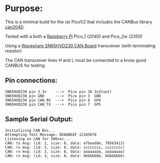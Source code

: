 # Purpose:
This is a minimal build for the rpi Pico1/2 that includes the CANBus library [can2040](https://github.com/KevinOConnor/can2040): 

Tested with a both a [Raspberry Pi](https://www.raspberrypi.com/documentation/microcontrollers/pico-series.html) Pico_1 *(2040)* and Pico_2w *(2350)*

Using a [Waveshare SN65HVD230 CAN Board](https://www.waveshare.com/wiki/SN65HVD230_CAN_Board) transceiver (with terminating resistor)

The CAN transceiver lines H and L must be connected to a know good CANBUS for testing.  

## Pin connections:
```
SN65HVD230 pin 3.3v    --->  Pico pin 36 3v3(out)
SN65HVD230 pin GND     --->  Pico pin 3  GND
SN65HVD230 pin CAN_RX  --->  Pico pin 6  GP4
SN65HVD230 pin CAN_TX  --->  Pico pin 7  GP5
```

## Sample Serial Output:
```
Initializing CAN Bus...
Attempting Test Message: DEADBEEF 12345678
Listening on CAN for 500sec...
CAN: tx msg: (id: 2, size: 8, data: efbeadde, 78563412)
CAN: rx msg: (id: 3, size: 8, data: cccccccc, cccccccc)
CAN: rx msg: (id: 3, size: 8, data: aaaaaaaa, aaaaaaaa)
CAN: rx msg: (id: 3, size: 8, data: bbbbbbbb, bbbbbbbb)
```
